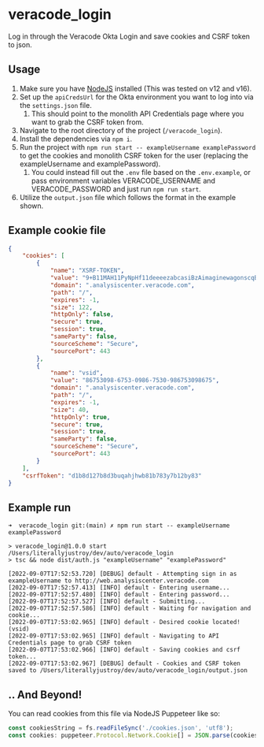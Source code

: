 # veracode_login

Log in through the Veracode Okta Login and save cookies and CSRF token to json.

## Usage

1. Make sure you have [NodeJS](https://nodejs.org/en/) installed (This was tested on v12 and v16).
2. Set up the `apiCredsUrl` for the Okta environment you want to log into via the `settings.json` file.
   1. This should point to the monolith API Credentials page where you want to grab the CSRF token from.
3. Navigate to the root directory of the project (`/veracode_login`).
4. Install the dependencies via `npm i`.
5. Run the project with `npm run start -- exampleUsername examplePassword` to get the cookies and monolith CSRF token for the user (replacing the exampleUsername and examplePassword).
   1. You could instead fill out the `.env` file based on the `.env.example`, or pass environment variables VERACODE_USERNAME and VERACODE_PASSWORD and just run `npm run start`.
6. Utilize the `output.json` file which follows the format in the example shown.

## Example cookie file

```json
{
    "cookies": [
        {
            "name": "XSRF-TOKEN",
            "value": "9+B11MAH11PyNpHf11deeeezabcasiBzAimaginewagonscqBubTauY7123+12==",
            "domain": ".analysiscenter.veracode.com",
            "path": "/",
            "expires": -1,
            "size": 122,
            "httpOnly": false,
            "secure": true,
            "session": true,
            "sameParty": false,
            "sourceScheme": "Secure",
            "sourcePort": 443
        },
        {
            "name": "vsid",
            "value": "86753098-6753-0986-7530-986753098675",
            "domain": ".analysiscenter.veracode.com",
            "path": "/",
            "expires": -1,
            "size": 40,
            "httpOnly": true,
            "secure": true,
            "session": true,
            "sameParty": false,
            "sourceScheme": "Secure",
            "sourcePort": 443
        }
    ],
    "csrfToken": "d1b8d127b8d3buqahjhwb81b783y7b12by83"
}
```

## Example run

```shell
➜  veracode_login git:(main) ✗ npm run start -- exampleUsername examplePassword

> veracode_login@1.0.0 start /Users/literallyjustroy/dev/auto/veracode_login
> tsc && node dist/auth.js "exampleUsername" "examplePassword"

[2022-09-07T17:52:53.720] [DEBUG] default - Attempting sign in as exampleUsername to http://web.analysiscenter.veracode.com
[2022-09-07T17:52:57.413] [INFO] default - Entering username...
[2022-09-07T17:52:57.480] [INFO] default - Entering password...
[2022-09-07T17:52:57.527] [INFO] default - Submitting...
[2022-09-07T17:52:57.586] [INFO] default - Waiting for navigation and cookie...
[2022-09-07T17:53:02.965] [INFO] default - Desired cookie located! (vsid)
[2022-09-07T17:53:02.965] [INFO] default - Navigating to API Credentials page to grab CSRF token
[2022-09-07T17:53:02.966] [INFO] default - Saving cookies and csrf token...
[2022-09-07T17:53:02.967] [DEBUG] default - Cookies and CSRF token saved to /Users/literallyjustroy/dev/auto/veracode_login/output.json
```

## .. And Beyond!

You can read cookies from this file via NodeJS Puppeteer like so:

```javascript
const cookiesString = fs.readFileSync('./cookies.json', 'utf8');
const cookies: puppeteer.Protocol.Network.Cookie[] = JSON.parse(cookiesString).cookies;
```
